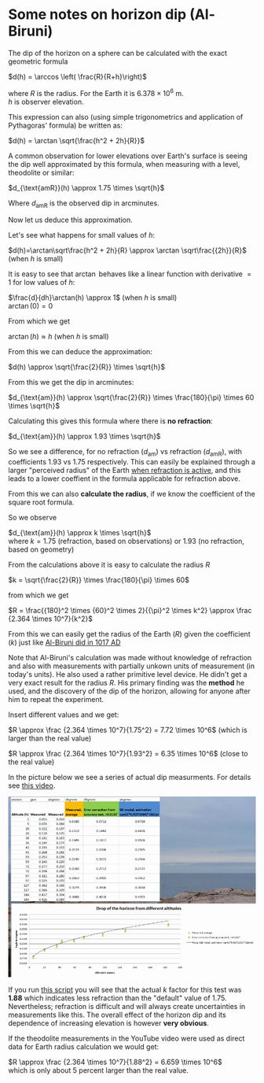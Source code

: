 <!---
    © August Linnman, 2025, email: august@linnman.net
    MIT License (see LICENSE file)
-->

# Some notes on horizon dip (Al-Biruni)

The dip of the horizon on a sphere can be calculated with the
exact geometric formula

$d(h) = \arccos \left( \frac{R}{R+h}\right)$

where $R$ is the radius. For the Earth it is ${6.378}\times{10^6}$ m.<br>
$h$ is observer elevation.

This expression can also (using simple trigonometrics and application
of Pythagoras' formula) be written as:

$d(h) = \arctan \sqrt{\frac{h^2 + 2h}{R}}$

A common observation for lower elevations over Earth's surface is seeing the dip
well approximated by this formula, when measuring with a level,
theodolite or similar:<br>

$d_{\text{amR}}(h) \approx 1.75 \times \sqrt{h}$

Where $d_{\text{amR}}$ is the observed dip in arcminutes.

Now let us deduce this approximation.

Let's see what happens for small values of $h$:

$d(h)=\arctan\sqrt\frac{h^2 + 2h}{R} \approx \arctan \sqrt\frac{{2h}}{R}$
(when $h$ is small)

It is easy to see that $\arctan$ behaves like a linear function
with derivative $=1$ for low values of $h$:

$\frac{d}{dh}\arctan(h) \approx 1$ (when $h$ is small)<br>
$\arctan(0) = 0$

From which we get

$\arctan(h) \approx h$ (when $h$ is small)

From this we can deduce the approximation:

$d(h) \approx \sqrt{\frac{2}{R}} \times \sqrt{h}$

From this we get the dip in arcminutes:

$d_{\text{am}}(h) \approx \sqrt{\frac{2}{R}} \times \frac{180}{\pi}
\times 60 \times \sqrt{h}$

Calculating this gives this formula where there is **no refraction**:

$d_{\text{am}}(h) \approx 1.93 \times \sqrt{h}$

So we see a difference, for no refraction ($d_{\text{am}}$)
vs refraction ($d_{\text{amR}}$),
with coefficients $1.93$ vs $1.75$ respectively.
This can easily be explained through a larger "perceived radius" of
the Earth [when refraction is active](https://en.wikipedia.org/wiki/Atmospheric_refraction#Terrestrial_refraction),
and this leads to a lower coeffient in
the formula applicable for refraction above.

From this we can also **calculate the radius**, if we know the coefficient
of the square root formula.

So we observe

$d_{\text{am}}(h) \approx k \times \sqrt{h}$<br>
where $k = 1.75$ (refraction, based on observations) or $1.93$ (no refraction,
based on geometry)

From the calculations above it is easy to calculate the radius $R$

$k = \sqrt{\frac{2}{R}} \times \frac{180}{\pi}
\times 60$

from which we get

$R = \frac{{180}^2 \times {60}^2 \times 2}{{\pi}^2 \times k^2}
\approx \frac {2.364 \times 10^7}{k^2}$

From this we can easily get the radius of the Earth ($R$) given the
coefficient ($k$) just like [Al-Biruni did in 1017 AD](https://en.wikipedia.org/wiki/Al-Biruni#Geography_and_geodesy)

Note that Al-Biruni's calculation was made without knowledge of refraction
and also with measurements with partially unkown units of measurement
(in today's units). He also used a rather primitive level device.
He didn't get a very exact result for the radius $R$.
His primary finding was the **method** he used,
and the discovery of the dip of the horizon, allowing for anyone after
him to repeat the experiment.

Insert different values and we get:

$R \approx \frac {2.364 \times 10^7}{1.75^2} = 7.72 \times 10^6$
(which is larger than the real value)

$R \approx \frac {2.364 \times 10^7}{1.93^2} = 6.35 \times 10^6$
(close to the real value)

In the picture below we see a series of actual dip measurments.
For details see [this video](https://youtu.be/6viR_GJ8998?si=JCDL66ikg9gqIYtu).

![Theodolite measurments](../pics/theodilite-measurements.png)

If you run [this script](k_factory.py) you will see that the actual $k$ factor
for this test was **$1.88$** which indicates less refraction than the "default"
value of $1.75$. Nevertheless; refraction is difficult and will always create
uncertainties in measurements like this. The overall effect of the horizon dip
and its dependence of increasing elevation is however **very obvious**.

If the theodolite measurements in the YouTube video were used as direct
data for Earth radius calculation we would get:

$R \approx \frac {2.364 \times 10^7}{1.88^2} = 6.659 \times 10^6$<br>
which is only about 5 percent larger than the real value.
